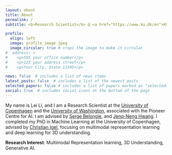 ```yaml
---
layout: about
title: About
permalink: /
subtitle: <b>Research Scientist</b> @ <a href="https://www.ku.dk/en">KU</a> and <a href="https://www.washington.edu/">UW</a>

profile:
  align: left
  image: profile_image.jpeg
  image_circular: true # crops the image to make it circular
#  address: >
#    <p>555 your office number</p>
#    <p>123 your address street</p>
#    <p>Your City, State 12345</p>

news: false  # includes a list of news items
latest_posts: false  # includes a list of the newest posts
selected_papers: false # includes a list of papers marked as "selected={true}"
social: true  # includes social icons at the bottom of the page
---
```


  My name is Lei Li, and I am a Research Scientist at the [University of Copenhagen](https://www.ku.dk/en) and the [University of Washington](https://www.washington.edu/), associated with the Pioneer Centre for AI. I am advised by [Serge Belongie](https://www.belongielab.org/), and [Jenq-Neng Hwang](https://people.ece.uw.edu/hwang/). I completed my PhD in Machine Learning at the University of Copenhagen, advised by [Christian Igel](https://christian-igel.github.io/), focusing on multimodal representation learning and deep learning for 3D understanding.
  
  <b>Research Interest</b>: Multimodal Representation learning, 3D Understanding, Generative AI.
  
